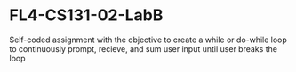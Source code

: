 # FL4-CS131-02-LabB
Self-coded assignment with the objective to create a while or do-while loop to continuously prompt, recieve, and sum user input until user breaks the loop
